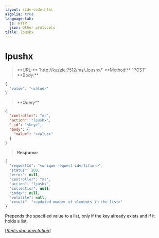 ```yaml
---
layout: side-code.html
algolia: true
language-tab:
  js: HTTP
  json: Other protocols
title: lpushx
---
```


# lpushx



<blockquote class="js">
<p>
**URL:** `http://kuzzle:7512/ms/_lpushx/<key>`  
**Method:** `POST`  
**Body:**
</p>
</blockquote>


```js
{
  "value": "<value>"
}
```



<blockquote class="json">
<p>
**Query**
</p>
</blockquote>


```json
{
  "controller": "ms",
  "action": "lpushx",
  "_id": "<key>",
  "body": {
    "value": "<value>"
  }
}
```

>**Response**

```javascript
{
  "requestId": "<unique request identifier>",
  "status": 200,
  "error": null,
  "controller": "ms",
  "action": "lpushx",
  "collection": null,
  "index": null,
  "volatile": null,
  "result": "<updated number of elements in the list>"
}
```

Prepends the specified value to a list, only if the key already exists and if it holds a list.

[[_Redis documentation_]](https://redis.io/commands/lpushx)

